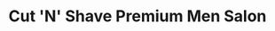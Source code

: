 ---
title: "Cut 'N' Shave Premium Men Salon"
url: /jadhav-wadi/cut-n-shave-premium-men-salon/
shop: Friseur
---